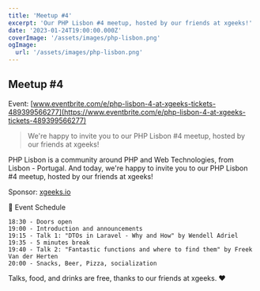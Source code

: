 ```yaml
---
title: 'Meetup #4'
excerpt: 'Our PHP Lisbon #4 meetup, hosted by our friends at xgeeks!'
date: '2023-01-24T19:00:00.000Z'
coverImage: '/assets/images/php-lisbon.png'
ogImage:
  url: '/assets/images/php-lisbon.png'
---
```


## Meetup #4

Event: [www.eventbrite.com/e/php-lisbon-4-at-xgeeks-tickets-489399566277](https://www.eventbrite.com/e/php-lisbon-4-at-xgeeks-tickets-489399566277)

> We're happy to invite you to our PHP Lisbon #4 meetup, hosted by our friends at xgeeks!

PHP Lisbon is a community around PHP and Web Technologies, from Lisbon - Portugal. And today, we're happy to invite you to our PHP Lisbon #4 meetup, hosted by our friends at xgeeks!

Sponsor: [xgeeks.io](https://xgeeks.io)

📆 Event Schedule

    18:30 - Doors open
    19:00 - Introduction and announcements
    19:15 - Talk 1: "DTOs in Laravel - Why and How" by Wendell Adriel
    19:35 - 5 minutes break
    19:40 - Talk 2: "Fantastic functions and where to find them" by Freek Van der Herten
    20:00 - Snacks, Beer, Pizza, socialization

Talks, food, and drinks are free, thanks to our friends at xgeeks. ❤️
